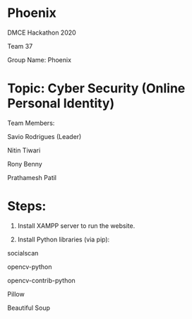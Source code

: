 # Phoenix
DMCE Hackathon 2020 

Team 37

Group Name: Phoenix

# Topic: Cyber Security (Online Personal Identity)

Team Members:

Savio Rodrigues (Leader)

Nitin Tiwari

Rony Benny

Prathamesh Patil

# Steps: 
1) Install XAMPP server to run the website.

2) Install Python libraries (via pip):

socialscan     

opencv-python

opencv-contrib-python

Pillow       

Beautiful Soup




